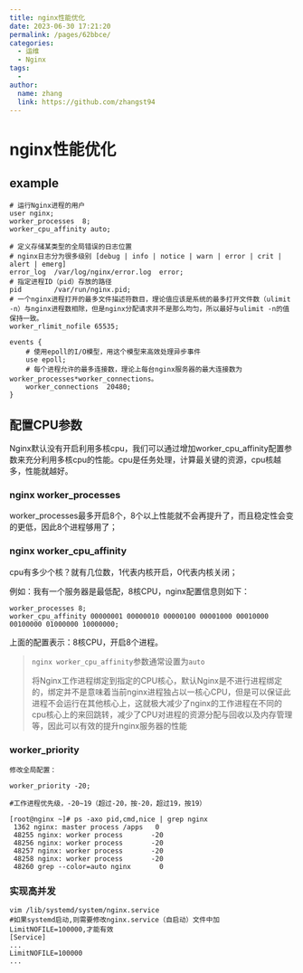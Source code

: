 ```yaml
---
title: nginx性能优化
date: 2023-06-30 17:21:20
permalink: /pages/62bbce/
categories:
  - 运维
  - Nginx
tags:
  - 
author: 
  name: zhang
  link: https://github.com/zhangst94
---
```

# nginx性能优化

##  example

```nginx
# 运行Nginx进程的用户
user nginx;
worker_processes  8;
worker_cpu_affinity auto;

# 定义存储某类型的全局错误的日志位置
# nginx日志分为很多级别 [debug | info | notice | warn | error | crit | alert | emerg]
error_log  /var/log/nginx/error.log  error;
# 指定进程ID（pid）存放的路径 
pid        /var/run/nginx.pid;
# 一个nginx进程打开的最多文件描述符数目，理论值应该是系统的最多打开文件数（ulimit -n）与nginx进程数相除，但是nginx分配请求并不是那么均匀，所以最好与ulimit -n的值保持一致。
worker_rlimit_nofile 65535;

events {
    # 使用epoll的I/O模型，用这个模型来高效处理异步事件
    use epoll;
    # 每个进程允许的最多连接数，理论上每台nginx服务器的最大连接数为worker_processes*worker_connections。
    worker_connections  20480;
}
```

##  配置CPU参数

Nginx默认没有开启利用多核cpu，我们可以通过增加worker_cpu_affinity配置参数来充分利用多核cpu的性能。cpu是任务处理，计算最关键的资源，cpu核越多，性能就越好。

### nginx worker_processes

worker_processes最多开启8个，8个以上性能就不会再提升了，而且稳定性会变的更低，因此8个进程够用了；

### nginx worker_cpu_affinity

cpu有多少个核？就有几位数，1代表内核开启，0代表内核关闭；

例如：我有一个服务器是最低配，8核CPU，nginx配置信息则如下：

```nginx
worker_processes 8;
worker_cpu_affinity 00000001 00000010 00000100 00001000 00010000 00100000 01000000 10000000;
```

上面的配置表示：8核CPU，开启8个进程。

> `nginx worker_cpu_affinity`参数通常设置为`auto`
>
> 将Nginx工作进程绑定到指定的CPU核心，默认Nginx是不进行进程绑定的，绑定并不是意味着当前nginx进程独占以一核心CPU，但是可以保证此进程不会运行在其他核心上，这就极大减少了nginx的工作进程在不同的cpu核心上的来回跳转，减少了CPU对进程的资源分配与回收以及内存管理等，因此可以有效的提升nginx服务器的性能

### worker_priority

```nginx
修改全局配置：

worker_priority -20;

#工作进程优先级，-20~19（超过-20，按-20，超过19，按19）

[root@nginx ~]# ps -axo pid,cmd,nice | grep nginx
 1362 nginx: master process /apps   0
 48255 nginx: worker process       -20
 48256 nginx: worker process       -20
 48257 nginx: worker process       -20
 48258 nginx: worker process       -20
 48260 grep --color=auto nginx       0
```
### 实现高并发

```shell
vim /lib/systemd/system/nginx.service
#如果systemd启动,则需要修改nginx.service（自启动）文件中加LimitNOFILE=100000,才能有效
[Service]
...
LimitNOFILE=100000
...
```

